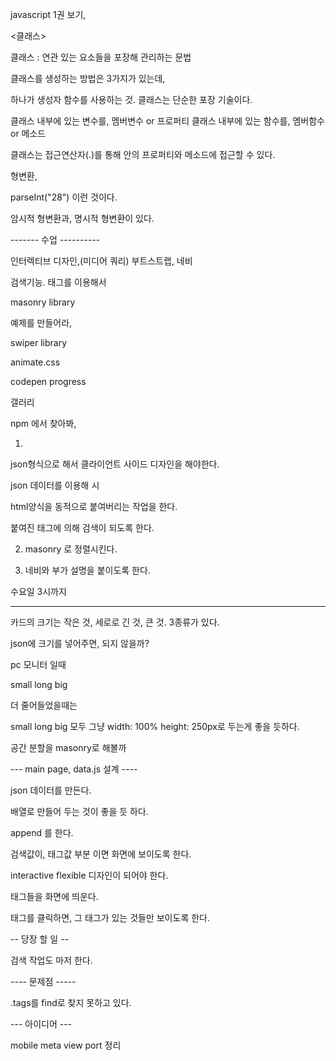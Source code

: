 javascript 1권 보기,


<클래스>

클래스 : 연관 있는 요소들을 포장해 관리하는 문법


클래스를 생성하는 방법은 3가지가 있는데,

하나가 생성자 함수를 사용하는 것. 클래스는 단순한 포장 기술이다.


클래스 내부에 있는 변수를, 멤버변수 or 프로퍼티
클래스 내부에 있는 함수를, 멤버함수 or 메소드

클래스는 접근연산자(.)를 통해 안의 프로퍼티와 메소드에 접근할 수 있다.


형변환,

parseInt("28")  이런 것이다.

암시적 형변환과, 명시적 형변환이 있다.










------- 수업 ----------

인터렉티브 디자인,(미디어 쿼리)
부트스트랩,
네비


검색기능. 태그를 이용해서


masonry library

예제를 만들어라,

swiper library

animate.css

codepen progress

갤러리

npm 에서 찾아봐,

1.

json형식으로 해서 클라이언트 사이드 디자인을 해야한다.

json 데이터를 이용해
시

html양식을 동적으로 붙여버리는 작업을 한다.


붙여진 태그에 의해 검색이 되도록 한다.

2. masonry 로 정렬시킨다.


3. 네비와 부가 설명을 붙이도록 한다.





수요일 3시까지











----------------

카드의 크기는 작은 것, 세로로 긴 것, 큰 것. 3종류가 있다.

json에 크기를 넣어주면, 되지 않을까?



pc 모니터 일때

small long big

더 줄어들었을때는

small long big 모두 그냥 width: 100% height: 250px로 두는게 좋을 듯하다.


공간 분할을 masonry로 해볼까





--- main page, data.js 설계 ----

json 데이터를 만든다.

배열로 만들어 두는 것이 좋을 듯 하다.

append 를 한다.


검색값이, 태그값 부분 이면 화면에 보이도록 한다.

interactive flexible 디자인이 되어야 한다.


태그들을 화면에 띄운다.

태그를 클릭하면, 그 태그가 있는 것들만 보이도록 한다.

-- 당장 할 일 --

검색 작업도 마저 한다.


---- 문제점 -----

.tags를 find로 찾지 못하고 있다.



--- 아이디어 ---

mobile meta view port 정리
















